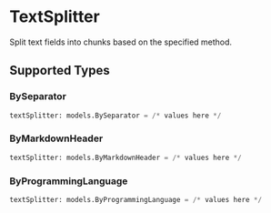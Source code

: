 # TextSplitter

Split text fields into chunks based on the specified method.


## Supported Types

### BySeparator

```python
textSplitter: models.BySeparator = /* values here */
```

### ByMarkdownHeader

```python
textSplitter: models.ByMarkdownHeader = /* values here */
```

### ByProgrammingLanguage

```python
textSplitter: models.ByProgrammingLanguage = /* values here */
```

